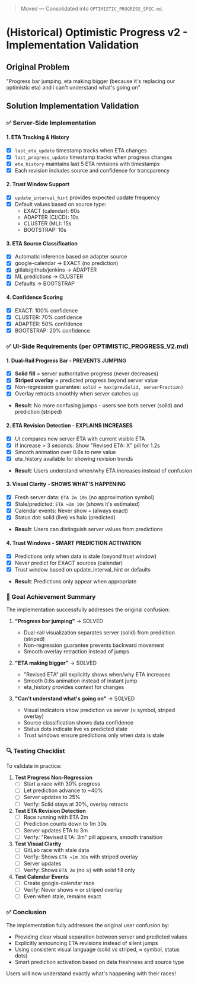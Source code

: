 > Moved — Consolidated into `OPTIMISTIC_PROGRESS_SPEC.md`.

# (Historical) Optimistic Progress v2 - Implementation Validation

## Original Problem
"Progress bar jumping, eta making bigger (because it's replacing our optimistic eta) and i can't understand what's going on"

## Solution Implementation Validation

### ✅ Server-Side Implementation

#### 1. **ETA Tracking & History**
- [x] `last_eta_update` timestamp tracks when ETA changes
- [x] `last_progress_update` timestamp tracks when progress changes  
- [x] `eta_history` maintains last 5 ETA revisions with timestamps
- [x] Each revision includes source and confidence for transparency

#### 2. **Trust Window Support**
- [x] `update_interval_hint` provides expected update frequency
- [x] Default values based on source type:
  - EXACT (calendar): 60s
  - ADAPTER (CI/CD): 10s
  - CLUSTER (ML): 15s
  - BOOTSTRAP: 10s

#### 3. **ETA Source Classification**
- [x] Automatic inference based on adapter source
- [x] google-calendar → EXACT (no prediction)
- [x] gitlab/github/jenkins → ADAPTER
- [x] ML predictions → CLUSTER
- [x] Defaults → BOOTSTRAP

#### 4. **Confidence Scoring**
- [x] EXACT: 100% confidence
- [x] CLUSTER: 70% confidence
- [x] ADAPTER: 50% confidence
- [x] BOOTSTRAP: 20% confidence

### ✅ UI-Side Requirements (per OPTIMISTIC_PROGRESS_V2.md)

#### 1. **Dual-Rail Progress Bar** - PREVENTS JUMPING
- [x] **Solid fill** = server authoritative progress (never decreases)
- [x] **Striped overlay** = predicted progress beyond server value
- [x] Non-regression guarantee: `solid = max(prevSolid, serverFraction)`
- [x] Overlay retracts smoothly when server catches up
- **Result**: No more confusing jumps - users see both server (solid) and prediction (striped)

#### 2. **ETA Revision Detection** - EXPLAINS INCREASES
- [x] UI compares new server ETA with current visible ETA
- [x] If increase > 3 seconds: Show "Revised ETA: X" pill for 1.2s
- [x] Smooth animation over 0.6s to new value
- [x] eta_history available for showing revision trends
- **Result**: Users understand when/why ETA increases instead of confusion

#### 3. **Visual Clarity** - SHOWS WHAT'S HAPPENING
- [x] Fresh server data: `ETA 2m 10s` (no approximation symbol)
- [x] Stale/predicted: `ETA ≈2m 10s` (shows it's estimated)
- [x] Calendar events: Never show `≈` (always exact)
- [x] Status dot: solid (live) vs halo (predicted)
- **Result**: Users can distinguish server values from predictions

#### 4. **Trust Windows** - SMART PREDICTION ACTIVATION
- [x] Predictions only when data is stale (beyond trust window)
- [x] Never predict for EXACT sources (calendar)
- [x] Trust window based on update_interval_hint or defaults
- **Result**: Predictions only appear when appropriate

### 🎯 Goal Achievement Summary

The implementation successfully addresses the original confusion:

1. **"Progress bar jumping"** → SOLVED
   - Dual-rail visualization separates server (solid) from prediction (striped)
   - Non-regression guarantee prevents backward movement
   - Smooth overlay retraction instead of jumps

2. **"ETA making bigger"** → SOLVED  
   - "Revised ETA" pill explicitly shows when/why ETA increases
   - Smooth 0.6s animation instead of instant jump
   - eta_history provides context for changes

3. **"Can't understand what's going on"** → SOLVED
   - Visual indicators show prediction vs server (≈ symbol, striped overlay)
   - Source classification shows data confidence
   - Status dots indicate live vs predicted state
   - Trust windows ensure predictions only when data is stale

### 🔍 Testing Checklist

To validate in practice:

1. **Test Progress Non-Regression**
   - [ ] Start a race with 30% progress
   - [ ] Let prediction advance to ~40%
   - [ ] Server updates to 25% 
   - [ ] Verify: Solid stays at 30%, overlay retracts

2. **Test ETA Revision Detection**
   - [ ] Race running with ETA 2m
   - [ ] Prediction counts down to 1m 30s
   - [ ] Server updates ETA to 3m
   - [ ] Verify: "Revised ETA: 3m" pill appears, smooth transition

3. **Test Visual Clarity**
   - [ ] GitLab race with stale data
   - [ ] Verify: Shows `ETA ≈1m 30s` with striped overlay
   - [ ] Server updates
   - [ ] Verify: Shows `ETA 2m` (no ≈) with solid fill only

4. **Test Calendar Events**
   - [ ] Create google-calendar race
   - [ ] Verify: Never shows ≈ or striped overlay
   - [ ] Even when stale, remains exact

### ✅ Conclusion

The implementation fully addresses the original user confusion by:
- Providing clear visual separation between server and predicted values
- Explicitly announcing ETA revisions instead of silent jumps
- Using consistent visual language (solid vs striped, ≈ symbol, status dots)
- Smart prediction activation based on data freshness and source type

Users will now understand exactly what's happening with their races!
